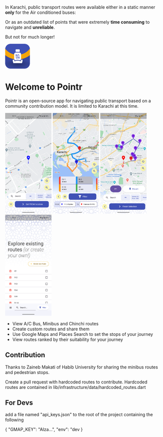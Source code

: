 In Karachi, public transport routes were available either in a static manner **only** for the Air conditioned buses:

Or as an outdated list of points that were extremely **time consuming** to navigate and **unreliable**.

But not for much longer!

<insert pointr logo>

<img src="./readme_assets/logo.png" width="80" />

# Welcome to Pointr

Pointr is an open-source app for navigating public transport based on a community contribution model. It is limited to Karachi at this time.

<p float="left">
  <img src="./readme_assets/set_from_loc.png" width="150" />
  <img src="./readme_assets/view_routes.png" width="150" /> 
  <img src="./readme_assets/create_route.png" width="150" />
  <img src="./readme_assets/list_routes.png" width="150" /> 
</p>

- View A/C Bus, Minibus and Chinchi routes
- Create custom routes and share them
- Use Google Maps and Places Search to set the stops of your journey
- View routes ranked by their suitability for your journey

## Contribution

Thanks to Zaineb Makati of Habib University for sharing the minibus routes and pedestrian stops.

Create a pull request with hardcoded routes to contribute. Hardcoded routes are contained in lib/infrastructure/data/hardcoded_routes.dart

## For Devs

add a file named "api_keys.json" to the root of the project containing the following

{
"GMAP_KEY": "AIza...",
"env": "dev
}

